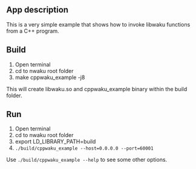 ## App description
This is a very simple example that shows how to invoke libwaku functions from a C++ program.

## Build
1. Open terminal
2. cd to nwaku root folder
3. make cppwaku_example -j8

This will create libwaku.so and cppwaku_example binary within the build folder.

## Run
1. Open terminal
2. cd to nwaku root folder
3. export LD_LIBRARY_PATH=build
4. `./build/cppwaku_example --host=0.0.0.0 --port=60001`

Use `./build/cppwaku_example --help` to see some other options.

